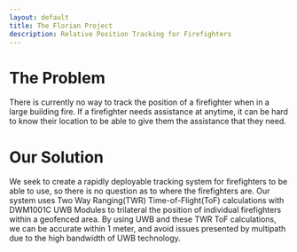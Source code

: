 ```yaml
---
layout: default
title: The Florian Project
description: Relative Position Tracking for Firefighters
---
```

# The Problem

There is currently no way to track the position of a firefighter when in a large building fire. If a firefighter needs assistance at anytime, it can be hard to know their location to be able to give them the assistance that they need.

# Our Solution

We seek to create a rapidly deployable tracking system for firefighters to be able to use, so there is no question as to where the firefighters are. Our system uses Two Way Ranging(TWR) Time-of-Flight(ToF) calculations with DWM1001C UWB Modules to trilateral the position of individual firefighters within a geofenced area. By using UWB and these TWR ToF calculations, we can be accurate within 1 meter, and avoid issues presented by multipath due to the high bandwidth of UWB technology. 
